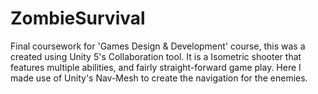 # ZombieSurvival
Final coursework for 'Games Design &amp; Development' course, this was a created using Unity 5's Collaboration tool. It is a Isometric shooter that features multiple abilities, and fairly straight-forward game play. Here I made use of Unity's Nav-Mesh to create the navigation for the enemies. 
